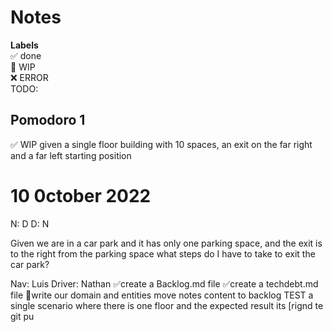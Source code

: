 # Notes

**Labels**  
✅ done  
🚧 WIP  
❌ ERROR  
TODO:

## Pomodoro 1

✅ WIP given a single floor building with 10 spaces, an exit on the far right and a far left starting position

# 10 0ctober 2022

N: D
D: N

Given we are in a car park
and it has only one parking space, and the exit is to the right from the parking space
what steps do I have to take to exit the car park?

Nav: Luis
Driver: Nathan
✅create a Backlog.md file
✅create a techdebt.md file
🚧write our domain and entities
move notes content to backlog
TEST a single scenario where there is one floor and the expected result its [rignd te
git pu
